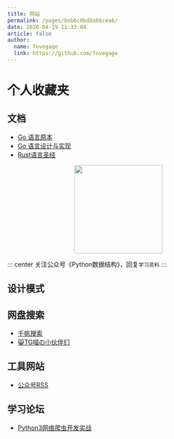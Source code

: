 ```yaml
---
title: 网站
permalink: /pages/beb6c0bd8a66cea6/
date: 2020-04-19 11:33:04
article: false
author:
  name: fovegage
  link: https://github.com/fovegage
---
```


# 个人收藏夹

## 文档

* [Go 语言原本](https://golang.design/under-the-hood/zh-cn/preface/)
* [Go 语言设计与实现](https://draveness.me/golang/docs/part1-prerequisite/ch01-prepare/golang-debug/)
* [Rust语言圣经](https://course.rs/about-book.html)

<p align="center">
<img src="https://open.weixin.qq.com/qr/code?username=gh_f1b4c218483e" width="200">
</p>

::: center
关注公众号《Python数据结构》，回复`学习资料`
:::

<!-- more -->

## 设计模式

## 网盘搜索

- [千帆搜索](https://tg.qianfan.app/)
- [😸TG喵の小伙伴们](http://meow.tg/)

## 工具网站

- [公众号RSS](https://feed.hamibot.com/)

## 学习论坛

- [Python3网络爬虫开发实战](https://python3webspider.cuiqingcai.com)
